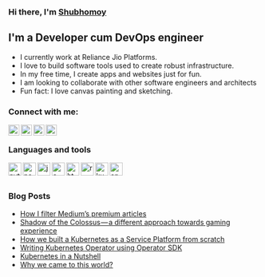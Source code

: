 ### Hi there, I'm [Shubhomoy][website]

## I'm a Developer cum DevOps engineer

- I currently work at Reliance Jio Platforms.
- I love to build software tools used to create robust infrastructure.
- In my free time, I create apps and websites just for fun.
- I am looking to collaborate with other software engineers and architects
- Fun fact: I love canvas painting and sketching.

### Connect with me:

[<img alt="mail" align="left" width="22px" src="https://cdn.jsdelivr.net/npm/simple-icons@3.4.0/icons/mail-dot-ru.svg"/>][gmail]
[<img alt="linkedin" align="left" width="22px" src="https://cdn.jsdelivr.net/npm/simple-icons@3.4.0/icons/linkedin.svg"/>][linkedin]
[<img alt="instagram" align="left" width="22px" src="https://cdn.jsdelivr.net/npm/simple-icons@3.4.0/icons/instagram.svg"/>][instagram]
[<img alt="patreon" align="left" width="22px" src="https://cdn.jsdelivr.net/npm/simple-icons@3.4.0/icons/patreon.svg"/>][patreon]

<br />

### Languages and tools

<img alt="python" align="left" width="26px" src="https://cdn.jsdelivr.net/npm/simple-icons@3.4.0/icons/python.svg"/>
<img alt="node" align="left" width="26px" src="https://cdn.jsdelivr.net/npm/simple-icons@3.4.0/icons/node-dot-js.svg"/>
<img alt="java" align="left" width="26px" src="https://cdn.jsdelivr.net/npm/simple-icons@3.4.0/icons/java.svg"/>
<img alt="c++" align="left" width="26px" src="https://cdn.jsdelivr.net/npm/simple-icons@3.4.0/icons/cplusplus.svg"/>
<img alt="html5" align="left" width="26px" src="https://cdn.jsdelivr.net/npm/simple-icons@3.4.0/icons/html5.svg"/>
<img alt="react" align="left" width="26px" src="https://cdn.jsdelivr.net/npm/simple-icons@3.4.0/icons/react.svg"/>
<img alt="kubernetes" align="left" width="26px" src="https://cdn.jsdelivr.net/npm/simple-icons@3.4.0/icons/kubernetes.svg"/>
<img alt="android" align="left" width="26px" src="https://cdn.jsdelivr.net/npm/simple-icons@3.4.0/icons/android.svg"/>

<br />
<br />

### Blog Posts
<!-- BLOG-POST-LIST:START -->
- [How I filter Medium’s premium articles](https://medium.com/@shubhomoybiswas/how-i-filter-mediums-premium-articles-90c3bae8e1f?source=rss-73062b35c246------2)
- [Shadow of the Colossus — a different approach towards gaming experience](https://medium.com/@shubhomoybiswas/shadow-of-the-colossus-a-different-approach-towards-gaming-experience-3e5576f91c09?source=rss-73062b35c246------2)
- [How we built a Kubernetes as a Service Platform from scratch](https://medium.com/faun/how-we-built-a-kubernetes-as-a-service-platform-from-scratch-7d406a3977c4?source=rss-73062b35c246------2)
- [Writing Kubernetes Operator using Operator SDK](https://medium.com/@shubhomoybiswas/writing-kubernetes-operator-using-operator-sdk-c2e7f845163a?source=rss-73062b35c246------2)
- [Kubernetes in a Nutshell](https://medium.com/faun/kubernetes-in-a-nutshell-f408a0e9dcfa?source=rss-73062b35c246------2)
- [Why we came to this world?](https://medium.com/@shubhomoybiswas/why-we-came-to-this-world-6590c7062a78?source=rss-73062b35c246------2)
<!-- BLOG-POST-LIST:END -->

[website]: https://shubhomoy.github.io
[gmail]: shubhomoy.biswas95@gmail.com
[linkedin]: https://www.linkedin.com/in/shubhomoybiswas/
[instagram]: https://www.instagram.com/shubhomoy.biswas/
[patreon]: https://www.patreon.com/shubhomoy
